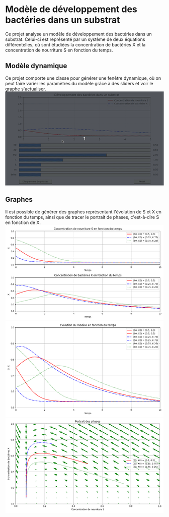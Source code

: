 # Modèle de développement des bactéries dans un substrat
Ce projet analyse un modèle de développement des bactéries dans un substrat. Celui-ci est représenté par un système de deux équations différentelles, où sont étudiées la concentration de bactéries X et la concentration de nourriture S en fonction du temps.

## Modèle dynamique
Ce projet comporte une classe pour générer une fenêtre dynamique, où on peut faire varier les paramètres du modèle grâce à des sliders et voir le graphe s'actualiser.
![](https://github.com/Quentin18/Model-Developpement-Bacteries/blob/master/pysrc/img/demo.gif)

## Graphes
Il est possible de générer des graphes représentant l'évolution de S et X en fonction du temps, ainsi que de tracer le portrait de phases, c'est-à-dire S en fonction de X.
![](https://github.com/Quentin18/Model-Developpement-Bacteries/blob/master/pysrc/img/evol_model_separe.png)
![](https://github.com/Quentin18/Model-Developpement-Bacteries/blob/master/pysrc/img/evol_model_superpose.png)
![](https://github.com/Quentin18/Model-Developpement-Bacteries/blob/master/pysrc/img/portrait_des_phases.png)

